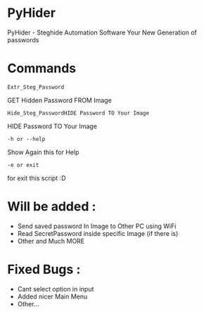 # PyHider
PyHider - Steghide Automation Software
Your New Generation of passwords

# Commands
```
Extr_Steg_Password
```
GET Hidden Password FROM Image
```
Hide_Steg_PasswordHIDE Password TO Your Image
```
HIDE Password TO Your Image
```
-h or --help       
```
Show Again this for Help
```
-e or exit
```
for exit this script :D

# Will be added :
- Send saved password In Image to Other PC using WiFi
- Read SecretPassword inside specific Image (if there is)
- Other and Much MORE

# Fixed Bugs :
- Cant select option in input
- Added nicer Main Menu
- Other...

